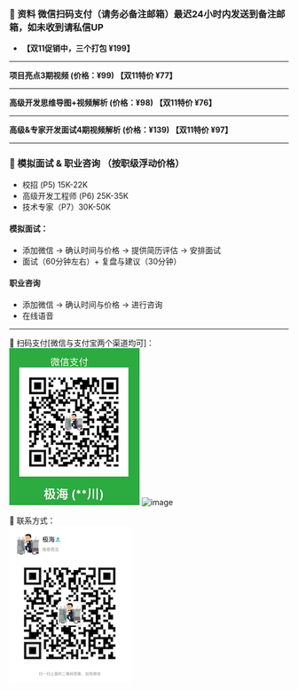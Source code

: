 ### ️🌟 资料 微信扫码支付（**请务必备注邮箱**）最迟24小时内发送到备注邮箱，如未收到请私信UP
- **【双11促销中，三个打包 ¥199】**

------
**项目亮点3期视频 (价格：¥99) 【双11特价 ¥77】**  

------
**高级开发思维导图+视频解析 (价格：¥98) 【双11特价 ¥76】** 

------
**高级&专家开发面试4期视频解析 (价格：¥139) 【双11特价 ¥97】** 


------
###  🌟 模拟面试 & 职业咨询 （按职级浮动价格）
- 校招 (P5)  15K-22K <br>
- 高级开发工程师 (P6) 25K-35K <br>
- 技术专家（P7）30K-50K <br>

#### 模拟面试：
- 添加微信 -> 确认时间与价格 -> 提供简历评估 -> 安排面试
- 面试（60分钟左右）+ 复盘与建议（30分钟）

#### 职业咨询
- 添加微信 -> 确认时间与价格 -> 进行咨询
- 在线语音

------
🌟 扫码支付[微信与支付宝两个渠道均可]：<br>
![Pay](img/PaymentCode.jpeg)
<img width="220" alt="image" src="https://user-images.githubusercontent.com/98442707/201079853-2fa09c77-6a1a-4f7b-bbaa-6fa40c58c1f5.png">


🌟 联系方式： <br>
![weChat](img/weChat.jpeg)
